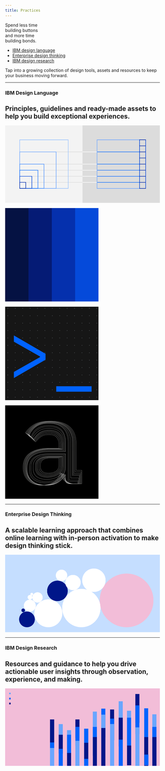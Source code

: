 ```yaml
---
title: Practices
---
```


<title-block>

Spend less time<br>
building buttons<br>
<span>and more time<br>
building bonds.</span>

<anchor-links>

- [IBM design language](#ibm-design-language)
- [Enterprise design thinking](#enterprise-design-thinking)
- [IBM design research](#ibm-design-research)

</anchor-links>

</title-block>

<grid background="gray-100">
<column lg="8">

<p size="xl">Tap into a growing collection of design tools, assets and resources to keep your business moving forward.</p>

<icon name="ArrowDown32" color="white"></icon>

</column>
</grid>
<grid background="gray-100">
<column lg="16">

<hr>

</column>
<column lg="4">

### IBM Design Language

</column>
<column lg="7">

## Principles, guidelines and ready-made assets to help you build exceptional experiences.

</column>
<column lg="2" md="2" offset_lg="4">

<tile
    dark="true"
    size="xs"
    name="Gallery">
</tile>

</column>
<column lg="2" md="2">

<tile
    dark="true"
    size="xs"
    name="Elements">
</tile>

</column>
<column lg="2" md="2">

<tile
    dark="true"
    size="xs"
    name="System">
</tile>

</column>
<column lg="12" offset_lg="4">

<tile
    size="lg"
    background="#373737"
    dark="true"
    name="IBM Design Language">
<img src="images/Image_1.png" alt="Geometric shapes"/>
</tile>

</column>
<column lg="4" md="4" offset_lg="4">

<tile
    dark="true"
    name="Product Design System">
<img src="images/Image_2.png" alt=""/>
</tile>

</column>
<column lg="4" md="4">

<tile
    dark="true"
    name="Digital Design System">
<img src="images/Image_3.png" alt=""/>
</tile>

</column>
<column lg="4" md="4">

<tile
    dark="true"
    name="IBM Plex typeface">
<img src="images/Image_4.png" alt=""/>
</tile>

</column>
</grid>
<grid background="gray-100">
<column lg="16">

<hr>

</column>
<column lg="4">

### Enterprise Design Thinking

</column>
<column lg="7">

## A scalable learning approach that combines online learning with in-person activation to make design thinking stick.

</column>
<column lg="2" md="2" offset_lg="4">

<tile
    dark="true"
    size="xs"
    name="Badges">
</tile>

</column>
<column lg="2" md="2">

<tile
    dark="true"
    size="xs"
    name="Toolkit">
</tile>

</column>
<column lg="2" md="2">

<tile
    dark="true"
    size="xs"
    name="FAQ">
</tile>

</column>
<column lg="12" offset_lg="4">

<tile
    size="lg"
    background="#C5DEFF"
    dark="true"
    name="Enterprise Design Thinking">
<img src="images/Image_5.png" alt="Geometric shapes"/>
</tile>

</column>
</grid>
<grid background="gray-100">
<column lg="16">

<hr>

</column>
<column lg="4">

### IBM Design Research

</column>
<column lg="7">

## Resources and guidance to help you drive actionable user insights through observation, experience, and making.

</column>
<column lg="2" md="2" offset_lg="4">

<tile
    dark="true"
    size="xs"
    name="Principles">
</tile>

</column>
<column lg="2" md="2">

<tile
    dark="true"
    size="xs"
    name="Foundation">
</tile>

</column>
<column lg="2" md="2" md="2">

<tile
    dark="true"
    size="xs"
    name="Resources">
</tile>

</column>
<column lg="12" offset_lg="4">

<tile
    size="lg"
    background="#F2BDD8"
    dark="true"
    name="IBM Design Research">
<img src="images/Image_6.png" alt="Geometric shapes"/>
</tile>

</column>
</grid>
